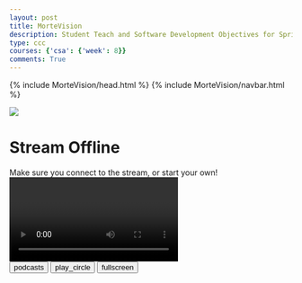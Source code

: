```yaml
---
layout: post
title: MorteVision
description: Student Teach and Software Development Objectives for Sprint 2
type: ccc
courses: {'csa': {'week': 8}}
comments: True
---
```


{% include MorteVision/head.html %}
{% include MorteVision/navbar.html %}

<div id="streamWrapper">
<div id="streamOffline">
<img id="StreamOfflineMort" src="{{ '/assets/MorteVision/image/logo.png?v=' | append: site.github.build_revision | relative_url }}">
<h1 id="StreamOfflineHead">Stream Offline</h1>
<span id="StreamOfflineWitty">Make sure you connect to the stream, or start your own!</span>
</div>
<video id="mortStream" autoplay playsinline></video>
</div>

<div id="streamControl">
<button alt="Begin Streaming" onclick="startStream()"><span class="material-symbols-outlined">podcasts</span></button>
<button alt="Connect To Stream" onclick="viewStream()"><span class="material-symbols-outlined">play_circle</span></button>
<button alt="Fullscreen" onclick="document.getElementById('mortStream').webkitRequestFullScreen()"><span class="material-symbols-outlined">fullscreen</span></button>
</div>
